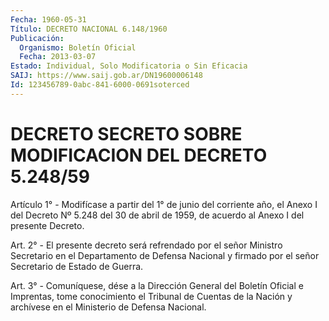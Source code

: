 ```yaml
---
Fecha: 1960-05-31
Título: DECRETO NACIONAL 6.148/1960
Publicación:
  Organismo: Boletín Oficial
  Fecha: 2013-03-07
Estado: Individual, Solo Modificatoria o Sin Eficacia
SAIJ: https://www.saij.gob.ar/DN19600006148
Id: 123456789-0abc-841-6000-0691soterced
---
```

# DECRETO SECRETO SOBRE MODIFICACION DEL DECRETO 5.248/59

<a id="1"></a>
Artículo 1° - Modifícase a partir del 1° de junio del corriente año, el Anexo I del Decreto Nº 5.248 del 30 de abril de 1959, de acuerdo al Anexo I del presente Decreto.

<a id="2"></a>
Art. 2° - El presente decreto será refrendado por el señor Ministro Secretario en el Departamento de Defensa Nacional y firmado por el señor Secretario de Estado de Guerra.

<a id="3"></a>
Art. 3° - Comuníquese, dése a la Dirección General del Boletín Oficial e Imprentas, tome conocimiento el Tribunal de Cuentas de la Nación y archívese en el Ministerio de Defensa Nacional.
